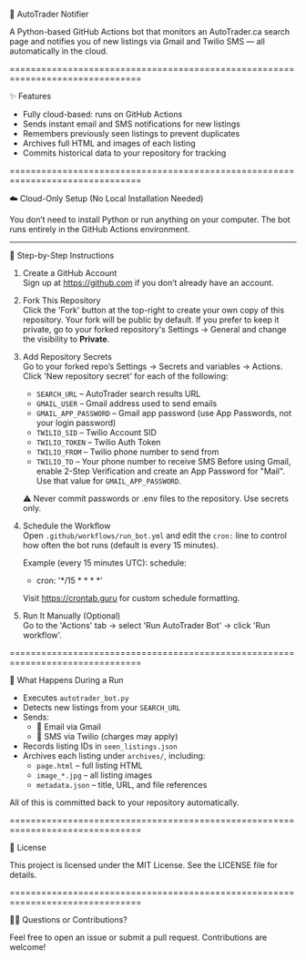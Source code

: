 🚗 AutoTrader Notifier

A Python-based GitHub Actions bot that monitors an AutoTrader.ca search page and notifies you of new listings via Gmail and Twilio SMS — all automatically in the cloud.

===============================================================================

✨ Features

- Fully cloud-based: runs on GitHub Actions
- Sends instant email and SMS notifications for new listings
- Remembers previously seen listings to prevent duplicates
- Archives full HTML and images of each listing
- Commits historical data to your repository for tracking

===============================================================================

☁️ Cloud-Only Setup (No Local Installation Needed)

You don’t need to install Python or run anything on your computer. The bot runs entirely in the GitHub Actions environment.

-------------------------------------------------------------------------------

🔧 Step-by-Step Instructions

1. Create a GitHub Account  
   Sign up at https://github.com if you don’t already have an account.

2. Fork This Repository  
   Click the 'Fork' button at the top-right to create your own copy of this repository.
   Your fork will be public by default. If you prefer to keep it private,
   go to your forked repository's Settings → General and change the visibility to **Private**.

3. Add Repository Secrets  
   Go to your forked repo’s Settings → Secrets and variables → Actions.  
   Click 'New repository secret' for each of the following:

   - `SEARCH_URL`         – AutoTrader search results URL  
   - `GMAIL_USER`         – Gmail address used to send emails  
   - `GMAIL_APP_PASSWORD` – Gmail app password (use App Passwords, not your login password)  
   - `TWILIO_SID`         – Twilio Account SID  
   - `TWILIO_TOKEN`       – Twilio Auth Token  
   - `TWILIO_FROM`        – Twilio phone number to send from  
   - `TWILIO_TO`          – Your phone number to receive SMS
   Before using Gmail, enable 2-Step Verification and create an App Password for "Mail". Use that value for `GMAIL_APP_PASSWORD`.

   ⚠️ Never commit passwords or .env files to the repository. Use secrets only.

4. Schedule the Workflow  
   Open `.github/workflows/run_bot.yml` and edit the `cron:` line to control how often the bot runs (default is every 15 minutes).

   Example (every 15 minutes UTC):
   schedule:
     - cron: '*/15 * * * *'

   Visit https://crontab.guru for custom schedule formatting.

5. Run It Manually (Optional)  
   Go to the 'Actions' tab → select 'Run AutoTrader Bot' → click 'Run workflow'.

===============================================================================

🏃 What Happens During a Run

- Executes `autotrader_bot.py`  
- Detects new listings from your `SEARCH_URL`  
- Sends:
  - 📧 Email via Gmail  
  - 📱 SMS via Twilio (charges may apply)  
- Records listing IDs in `seen_listings.json`  
- Archives each listing under `archives/`, including:
  - `page.html` – full listing HTML  
  - `image_*.jpg` – all listing images  
  - `metadata.json` – title, URL, and file references

All of this is committed back to your repository automatically.

===============================================================================

📄 License

This project is licensed under the MIT License. See the LICENSE file for details.

===============================================================================

🙋‍♂️ Questions or Contributions?

Feel free to open an issue or submit a pull request. Contributions are welcome!
